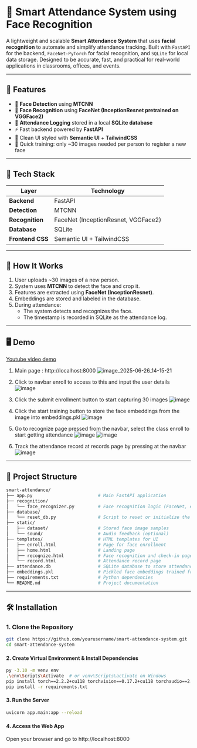 # 🧠 Smart Attendance System using Face Recognition

A lightweight and scalable **Smart Attendance System** that uses **facial recognition** to automate and simplify attendance tracking. Built with `FastAPI` for the backend, `FaceNet-PyTorch` for facial recognition, and `SQLite` for local data storage. Designed to be accurate, fast, and practical for real-world applications in classrooms, offices, and events.

---

## 🚀 Features

- 👤 **Face Detection** using **MTCNN**
- 🧠 **Face Recognition** using **FaceNet (InceptionResnet pretrained on VGGFace2)**
- 📝 **Attendance Logging** stored in a local **SQLite database**
- ⚡ Fast backend powered by **FastAPI**
- 🎨 Clean UI styled with **Semantic UI** + **TailwindCSS**
- 🔄 Quick training: only ~30 images needed per person to register a new face

---

## 🧩 Tech Stack

| Layer       | Technology                     |
|-------------|--------------------------------|
| **Backend** | FastAPI                        |
| **Detection** | MTCNN                        |
| **Recognition** | FaceNet (InceptionResnet, VGGFace2) |
| **Database** | SQLite                        |
| **Frontend CSS** | Semantic UI + TailwindCSS |

---

## 📸 How It Works

1. User uploads ~30 images of a new person.
2. System uses **MTCNN** to detect the face and crop it.
3. Features are extracted using **FaceNet (InceptionResnet)**.
4. Embeddings are stored and labeled in the database.
5. During attendance:
   - The system detects and recognizes the face.
   - The timestamp is recorded in SQLite as the attendance log.

---

## 🖥️ Demo
[Youtube video demo](https://www.youtube.com/watch?v=HitjvitHur0)

1) Main page : http://localhost:8000
![image_2025-06-26_14-15-21](https://github.com/user-attachments/assets/3a0426d6-4199-4f62-b6b8-3b47f5e8c029)

  
2) Click to navbar enroll to access to this and input the user details 
   ![image](https://github.com/user-attachments/assets/0d0fc7fc-1a50-4ce5-a413-d3c479647242)

3) Click the submit enrollment button to start capturing 30 images
![image](https://github.com/user-attachments/assets/ce9510a4-74a8-461c-920f-f135b065b2f3)

4) Click the start training button to store the face embeddings from the image into embeddings.pkl
![image](https://github.com/user-attachments/assets/beb1ad92-c052-4d84-bb53-cefb0f5184b7)

5) Go to recognize page pressed from the navbar, select the class enroll to start getting attendance
![image](https://github.com/user-attachments/assets/1a2c765d-2a91-42a5-8903-0c8f052af274)
![image](https://github.com/user-attachments/assets/586b895b-e7b2-4721-ac35-90f53436574e)

6) Track the attendance record at records page by pressing at the navbar
![image](https://github.com/user-attachments/assets/545f7b9f-84e3-4dc1-a6e3-15f1164b2afa)

---

## 📂 Project Structure
```graphql
smart-attendance/
├── app.py                         # Main FastAPI application
├── recognition/
│   └── face_recognizer.py         # Face recognition logic (FaceNet, embedding, matching)
├── database/
│   └── reset_db.py                # Script to reset or initialize the database
├── static/
│   ├── dataset/                   # Stored face image samples
│   └── sound/                     # Audio feedback (optional)
├── templates/                     # HTML templates for UI
│   ├── enroll.html                # Page for face enrollment
│   ├── home.html                  # Landing page
│   ├── recognize.html             # Face recognition and check-in page
│   └── record.html                # Attendance record page
├── attendance.db                  # SQLite database to store attendance records
├── embeddings.pkl                 # Pickled face embeddings trained from images
├── requirements.txt               # Python dependencies
└── README.md                      # Project documentation
```



---

## 🛠️ Installation

### 1. Clone the Repository
```bash
git clone https://github.com/yourusername/smart-attendance-system.git
cd smart-attendance-system
```

#### 2. Create Virtual Environment & Install Dependencies
```bash
py -3.10 -m venv env
.\env\Scripts\Activate  # or venv\Scripts\activate on Windows
pip install torch==2.2.2+cu118 torchvision==0.17.2+cu118 torchaudio==2.2.2 --index-url https://download.pytorch.org/whl/cu118 #run this manually to install facenet which support GPU acceleration
pip install -r requirements.txt
```

#### 3. Run the Server
```bash
uvicorn app.main:app --reload
```

#### 4. Access the Web App
Open your browser and go to http://localhost:8000

